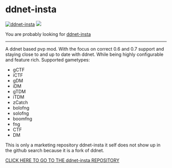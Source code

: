 # ddnet-insta

[![ddnet-insta](https://raw.githubusercontent.com/ddnet-insta/ddnet-insta/refs/heads/insta/other/ddnet-insta.png)](https://github.com/ddnet-insta/ddnet-insta) [![](https://github.com/ddnet-insta/ddnet-insta/workflows/Build/badge.svg)](https://github.com/ddnet-insta/ddnet-insta/actions?query=workflow%3ABuild+event%3Apush+branch%3Amaster)

You are probably looking for [ddnet-insta](https://github.com/ddnet-insta/ddnet-insta)

---

A ddnet based pvp mod. With the focus on correct 0.6 and 0.7 support and staying close to and up to date with ddnet.
While being highly configurable and feature rich. Supported gametypes:
- gCTF
- iCTF
- gDM
- iDM
- gTDM
- iTDM
- zCatch
- bolofng
- solofng
- boomfng
- fng
- CTF
- DM

This is only a marketing repository ddnet-insta it self does not show up in the github search because it is a fork of ddnet.


[CLICK HERE TO GO TO THE ddnet-insta REPOSITORY](https://github.com/ddnet-insta/ddnet-insta)

